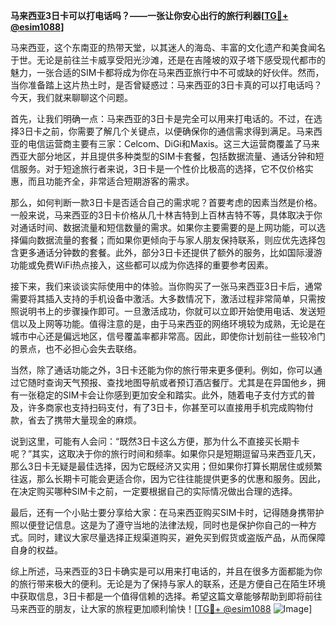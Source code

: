 **马来西亚3日卡可以打电话吗？——一张让你安心出行的旅行利器[[TG💪+ @esim1088](https://t.me/s/esim1088)]**

马来西亚，这个东南亚的热带天堂，以其迷人的海岛、丰富的文化遗产和美食闻名于世。无论是前往兰卡威享受阳光沙滩，还是在吉隆坡的双子塔下感受现代都市的魅力，一张合适的SIM卡都将成为你在马来西亚旅行中不可或缺的好伙伴。然而，当你准备踏上这片热土时，是否曾疑惑过：马来西亚的3日卡真的可以打电话吗？今天，我们就来聊聊这个问题。

首先，让我们明确一点：马来西亚的3日卡是完全可以用来打电话的。不过，在选择3日卡之前，你需要了解几个关键点，以便确保你的通信需求得到满足。马来西亚的电信运营商主要有三家：Celcom、DiGi和Maxis。这三大运营商覆盖了马来西亚大部分地区，并且提供多种类型的SIM卡套餐，包括数据流量、通话分钟和短信服务。对于短途旅行者来说，3日卡是一个性价比极高的选择，它不仅价格实惠，而且功能齐全，非常适合短期游客的需求。

那么，如何判断一款3日卡是否适合自己的需求呢？首要考虑的因素当然是价格。一般来说，马来西亚的3日卡价格从几十林吉特到上百林吉特不等，具体取决于你对通话时间、数据流量和短信数量的需求。如果你主要需要的是上网功能，可以选择偏向数据流量的套餐；而如果你更倾向于与家人朋友保持联系，则应优先选择包含更多通话分钟数的套餐。此外，部分3日卡还提供了额外的服务，比如国际漫游功能或免费WiFi热点接入，这些都可以成为你选择的重要参考因素。

接下来，我们来谈谈实际使用中的体验。当你购买了一张马来西亚3日卡后，通常需要将其插入支持的手机设备中激活。大多数情况下，激活过程非常简单，只需按照说明书上的步骤操作即可。一旦激活成功，你就可以立即开始使用电话、发送短信以及上网等功能。值得注意的是，由于马来西亚的网络环境较为成熟，无论是在城市中心还是偏远地区，信号覆盖率都非常高。因此，即使你计划前往一些较冷门的景点，也不必担心会失去联络。

当然，除了通话功能之外，3日卡还能为你的旅行带来更多便利。例如，你可以通过它随时查询天气预报、查找地图导航或者预订酒店餐厅。尤其是在异国他乡，拥有一张稳定的SIM卡会让你感到更加安全和踏实。此外，随着电子支付方式的普及，许多商家也支持扫码支付，有了3日卡，你甚至可以直接用手机完成购物付款，省去了携带大量现金的麻烦。

说到这里，可能有人会问：“既然3日卡这么方便，那为什么不直接买长期卡呢？”其实，这取决于你的旅行时间和频率。如果你只是短期逗留马来西亚几天，那么3日卡无疑是最佳选择，因为它既经济又实用；但如果你打算长期居住或频繁往返，那么长期卡可能会更适合你，因为它往往能提供更多的优惠和服务。因此，在决定购买哪种SIM卡之前，一定要根据自己的实际情况做出合理的选择。

最后，还有一个小贴士要分享给大家：在马来西亚购买SIM卡时，记得随身携带护照以便登记信息。这是为了遵守当地的法律法规，同时也是保护你自己的一种方式。同时，建议大家尽量选择正规渠道购买，避免买到假货或盗版产品，从而保障自身的权益。

综上所述，马来西亚的3日卡确实是可以用来打电话的，并且在很多方面都能为你的旅行带来极大的便利。无论是为了保持与家人的联系，还是方便自己在陌生环境中获取信息，3日卡都是一个值得信赖的选择。希望这篇文章能够帮助到即将前往马来西亚的朋友，让大家的旅程更加顺利愉快！[[TG💪+ @esim1088](https://t.me/s/esim1088) ![Image](https://i.postimg.cc/4NQfJmqS/Snipaste-2025-05-13-00-14-12.png)]